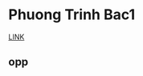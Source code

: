 <h1> Phuong Trinh Bac1 </h1>
<a href="https://github.com/FASTTRACKSE/FTJD1803/blob/master/Quang%20Hieu/HelloJava/src/Phuongtrinhbac1.java"> LINK</a>
<h2> opp </h2>
